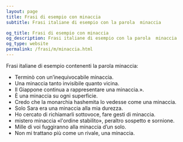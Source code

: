 ```yaml
---
layout: page
title: Frasi di esempio con minaccia 
subtitle: Frasi italiane di esempio con la parola  minaccia

og_title: Frasi di esempio con minaccia 
og_description: Frasi italiane di esempio con la parola  minaccia
og_type: website
permalink: /frasi/m/minaccia.html
---
```


Frasi italiane di esempio contenenti la parola minaccia:


- Terminò con un’inequivocabile minaccia.
- Una minaccia tanto invisibile quanto vicina.
- Il Giappone continua a rappresentare una minaccia.».
- È una minaccia su ogni superficie.
- Credo che la monarchia hashemita lo vedesse come una minaccia.
- Solo Sara era una minaccia alla mia durezza.
- Ho cercato di richiamarli sottovoce, fare gesti di minaccia.
- mistero minaccia «l'ordine stabilito», peraltro sospetto e sornione.
- Mille di voi fuggiranno alla minaccia d’un solo.
- Non mi trattano più come un rivale, una minaccia.
